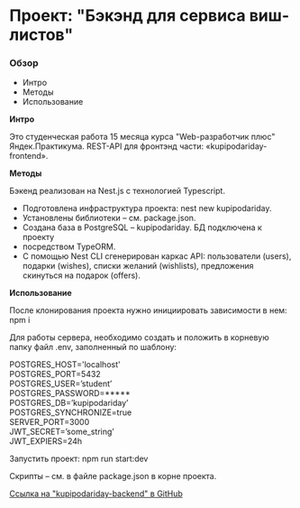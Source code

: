 # Проект: "Бэкэнд для сервиса виш-листов"

### Обзор

- Интро
- Методы
- Использование

**Интро**

Это студенческая работа 15 месяца курса "Web-разработчик плюс" Яндек.Практикума. REST-API для фронтэнд части: «kupipodariday-frontend».

**Методы**

Бэкенд реализован на Nest.js с технологией Typescript.

- Подготовлена инфраструктура проекта: nest new kupipodariday.
- Установлены библиотеки – см. package.json.
- Создана база в PostgreSQL – kupipodariday. БД подключена к проекту
- посредством TypeORM.
- С помощью Nest CLI сгенерирован каркас API: пользователи (users), подарки (wishes), списки желаний (wishlists), предложения скинуться на подарок (offers).

**Использование**

После клонирования проекта нужно инициировать зависимости в нем: npm i

Для работы сервера, необходимо создать и положить в корневую папку файл .env, заполненный по шаблону:

  POSTGRES_HOST='localhost'  
  POSTGRES_PORT=5432  
  POSTGRES_USER=’student’  
  POSTGRES_PASSWORD=*****  
  POSTGRES_DB=’kupipodariday’  
  POSTGRES_SYNCHRONIZE=true  
  SERVER_PORT=3000  
  JWT_SECRET=’some_string’  
  JWT_EXPIERS=24h  
  
Запустить проект:
npm run start:dev

Скрипты – см. в файле package.json в корне проекта.

[Ссылка на "kupipodariday-backend" в GitHub](https://github.com/vasaykh2/kupipodariday-backend)

